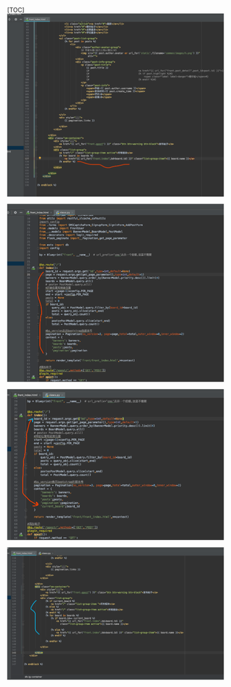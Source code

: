 [TOC]
![85271416.png](184_files/85271416.png)

![85997591.png](184_files/85997591.png)


![249056.png](184_files/249056.png)

![274848.png](184_files/274848.png)